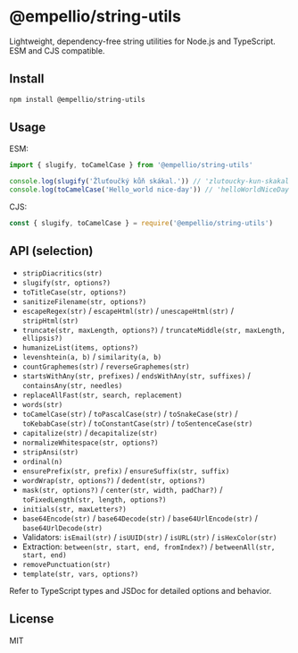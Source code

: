 # @empellio/string-utils

Lightweight, dependency-free string utilities for Node.js and TypeScript. ESM and CJS compatible.

## Install

```bash
npm install @empellio/string-utils
```

## Usage

ESM:

```ts
import { slugify, toCamelCase } from '@empellio/string-utils'

console.log(slugify('Žluťoučký kůň skákal.')) // 'zlutoucky-kun-skakal'
console.log(toCamelCase('Hello_world nice-day')) // 'helloWorldNiceDay'
```

CJS:

```js
const { slugify, toCamelCase } = require('@empellio/string-utils')
```

## API (selection)

- `stripDiacritics(str)`
- `slugify(str, options?)`
- `toTitleCase(str, options?)`
- `sanitizeFilename(str, options?)`
- `escapeRegex(str)` / `escapeHtml(str)` / `unescapeHtml(str)` / `stripHtml(str)`
- `truncate(str, maxLength, options?)` / `truncateMiddle(str, maxLength, ellipsis?)`
- `humanizeList(items, options?)`
- `levenshtein(a, b)` / `similarity(a, b)`
- `countGraphemes(str)` / `reverseGraphemes(str)`
- `startsWithAny(str, prefixes)` / `endsWithAny(str, suffixes)` / `containsAny(str, needles)`
- `replaceAllFast(str, search, replacement)`
- `words(str)`
- `toCamelCase(str)` / `toPascalCase(str)` / `toSnakeCase(str)` / `toKebabCase(str)` / `toConstantCase(str)` / `toSentenceCase(str)`
- `capitalize(str)` / `decapitalize(str)`
- `normalizeWhitespace(str, options?)`
- `stripAnsi(str)`
- `ordinal(n)`
- `ensurePrefix(str, prefix)` / `ensureSuffix(str, suffix)`
- `wordWrap(str, options?)` / `dedent(str, options?)`
- `mask(str, options?)` / `center(str, width, padChar?)` / `toFixedLength(str, length, options?)`
- `initials(str, maxLetters?)`
- `base64Encode(str)` / `base64Decode(str)` / `base64UrlEncode(str)` / `base64UrlDecode(str)`
- Validators: `isEmail(str)` / `isUUID(str)` / `isURL(str)` / `isHexColor(str)`
- Extraction: `between(str, start, end, fromIndex?)` / `betweenAll(str, start, end)`
- `removePunctuation(str)`
- `template(str, vars, options?)`

Refer to TypeScript types and JSDoc for detailed options and behavior.

## License

MIT
